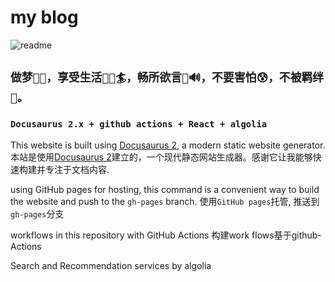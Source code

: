 # my blog

![readme](../../static/img/readme-cover.gif)
## `做梦🌸✨，享受生活🐳🍓🏄，畅所欲言📢🔊，不要害怕😰，不被羁绊🧵。`

### `Docusaurus 2.x + github actions + React + algolia`

This website is built using [Docusaurus 2](https://docusaurus.io/), a modern static website generator.
本站是使用[Docusaurus 2](https://docusaurus.io/)建立的，一个现代静态网站生成器。感谢它让我能够快速构建并专注于文档内容.

using GitHub pages for hosting, this command is a convenient way to build the website and push to the `gh-pages` branch.
使用`GitHub pages`托管, 推送到`gh-pages`分支

workflows in this repository with GitHub Actions
构建work flows基于github-Actions

Search and Recommendation services by algolia



